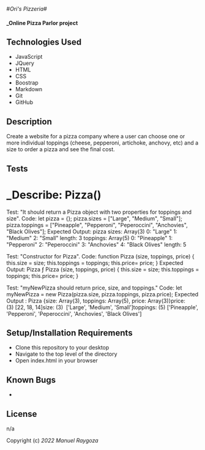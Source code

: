 #_Ori's Pizzeria_#


#### _Online Pizza Parlor project


## Technologies Used

* JavaScript
* JQuery
* HTML
* CSS
* Boostrap
* Markdown
* Git
* GitHub

## Description

Create a website for a pizza company where a user can choose one or more individual toppings (cheese, pepperoni, artichoke, anchovy, etc) and a size to order a pizza and see the final cost.

## Tests
# _Describe: Pizza()

Test: "It should return a Pizza object with two properties for toppings and size".
Code: let pizza = {};
      pizza.sizes = ["Large", "Medium", "Small"];
      pizza.toppings = ["Pineapple", "Pepperoni", "Peperoccini", "Anchovies", "Black Olives"];
Expected Output: 
      pizza
      sizes: Array(3)
      0: "Large"
      1: "Medium"
      2: "Small"
      length: 3
      toppings: Array(5)
      0: "Pineapple"
      1: "Pepperoni"
      2: "Peperoccini"
      3: "Anchovies"
      4: "Black Olives"
      length: 5

Test: "Constructor for Pizza".
Code: function Pizza (size, toppings, price) {
      this.size = size;
      this.toppings = toppings;
      this.price= price;
    }
Expected Output: Pizza
      ƒ Pizza (size, toppings, price) {
      this.size = size;
      this.toppings = toppings;
      this.price= price;
    }

Test: "myNewPizza should return price, size, and toppings."
Code: let myNewPizza = new Pizza(pizza.size, pizza.toppings, pizza.price);
Expected Output : Pizza {size: Array(3), toppings: Array(5), price: Array(3)}price: (3) [22, 18, 14]size: (3) 
                  ['Large', 'Medium', 'Small']toppings: (5) ['Pineapple', 'Pepperoni', 'Peperoccini', 'Anchovies', 'Black Olives']
## Setup/Installation Requirements

* Clone this repository to your desktop
* Navigate to the top level of the directory
* Open index.html in your browser

## Known Bugs

* 

## License

n/a

Copyright (c) _2022_ _Manuel Raygoza_